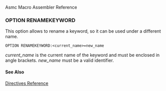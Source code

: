 Asmc Macro Assembler Reference

### OPTION RENAMEKEYWORD

This option allows to rename a keyword, so it can be used under a different name.

    OPTION RENAMEKEYWORD:<current_name>=new_name

_current_name_ is the current name of the keyword and must be enclosed in angle brackets. _new_name_ must be a valid identifier.

#### See Also

[Directives Reference](readme.md)